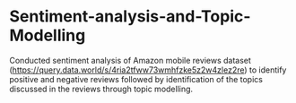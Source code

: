 # Sentiment-analysis-and-Topic-Modelling

Conducted sentiment analysis of Amazon mobile reviews dataset (https://query.data.world/s/4ria2tfww73wmhfzke5z2w4zlez2re)
to identify positive and negative reviews followed by identification of the topics discussed in the reviews 
through topic modelling. 
